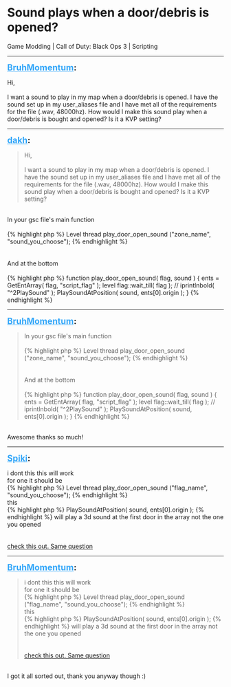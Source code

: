 # Sound plays when a door/debris is opened?
Game Modding | Call of Duty: Black Ops 3 | Scripting

---
<strong style="font-size: 1.4em;"><span style="text-decoration: underline;text-decoration-color: #34a7f9;"><span style="color:#34a7f9;">BruhMomentum</span></span>:</strong>

<p>Hi,<br /><br />I want a sound to play in my map when a door/debris is opened. I have the sound set up in my user_aliases file and I have met all of the requirements for the file (.wav, 48000hz). How would I make this sound play when a door/debris is bought and opened? Is it a KVP setting?</p>

---
<strong style="font-size: 1.4em;"><span style="text-decoration: underline;text-decoration-color: #34a7f9;"><span style="color:#34a7f9;">dakh</span></span>:</strong>

<p><blockquote>Hi,<br /><br />I want a sound to play in my map when a door/debris is opened. I have the sound set up in my user_aliases file and I have met all of the requirements for the file (.wav, 48000hz). How would I make this sound play when a door/debris is bought and opened? Is it a KVP setting?<br /></blockquote><br />In your gsc file&#39;s main function<br /><br />{% highlight php %}
Level thread play_door_open_sound ("zone_name", "sound_you_choose"); {% endhighlight %}
<br /><br /><br />And at the bottom<br /><br />{% highlight php %}
function play_door_open_sound( flag, sound )
{
    ents = GetEntArray( flag, "script_flag" ); 
    level flag::wait_till( flag ); 
    // iprintlnbold( "^2PlaySound" );
    PlaySoundAtPosition( sound, ents[0].origin ); 
}
{% endhighlight %}
</p>

---
<strong style="font-size: 1.4em;"><span style="text-decoration: underline;text-decoration-color: #34a7f9;"><span style="color:#34a7f9;">BruhMomentum</span></span>:</strong>

<p><blockquote>In your gsc file&#39;s main function<br /><br />{% highlight php %}
Level thread play_door_open_sound ("zone_name", "sound_you_choose"); {% endhighlight %}
<br /><br /><br />And at the bottom<br /><br />{% highlight php %}
function play_door_open_sound( flag, sound )
{
    ents = GetEntArray( flag, "script_flag" );
    level flag::wait_till( flag );
    // iprintlnbold( "^2PlaySound" );
    PlaySoundAtPosition( sound, ents[0].origin );
}
{% endhighlight %}
</blockquote><br />Awesome thanks so much!</p>

---
<strong style="font-size: 1.4em;"><span style="text-decoration: underline;text-decoration-color: #34a7f9;"><span style="color:#34a7f9;">Spiki</span></span>:</strong>

<p>i dont this this will work<br />for one it should be<br />{% highlight php %}
Level thread play_door_open_sound ("flag_name", "sound_you_choose");
{% endhighlight %}
<br />this<br />{% highlight php %}
PlaySoundAtPosition( sound, ents[0].origin ); {% endhighlight %}
will play a 3d sound at the first door in the array not the one you opened<br /><br /><br /><a href="https://forum.modme.co/threads/how-to-add-a-sound-to-a-door-opening.2606/">check this out. Same question</a></p>

---
<strong style="font-size: 1.4em;"><span style="text-decoration: underline;text-decoration-color: #34a7f9;"><span style="color:#34a7f9;">BruhMomentum</span></span>:</strong>

<p><blockquote>i dont this this will work<br />for one it should be<br />{% highlight php %}
Level thread play_door_open_sound ("flag_name", "sound_you_choose");
{% endhighlight %}
<br />this<br />{% highlight php %}
PlaySoundAtPosition( sound, ents[0].origin ); {% endhighlight %}
will play a 3d sound at the first door in the array not the one you opened<br /><br /><br /><a href="https://forum.modme.co/threads/how-to-add-a-sound-to-a-door-opening.2606/">check this out. Same question</a><br /></blockquote><br />I got it all sorted out, thank you anyway though :)</p>
